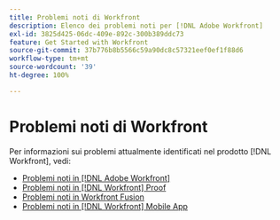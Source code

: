 ```yaml
---
title: Problemi noti di Workfront
description: Elenco dei problemi noti per [!DNL Adobe Workfront]
exl-id: 3825d425-06dc-409e-892c-300b389ddc73
feature: Get Started with Workfront
source-git-commit: 37b776b8b5566c59a90dc8c57321eef0ef1f88d6
workflow-type: tm+mt
source-wordcount: '39'
ht-degree: 100%

---
```


# Problemi noti di Workfront

Per informazioni sui problemi attualmente identificati nel prodotto [!DNL Workfront], vedi:

* [Problemi noti in  [!DNL Adobe Workfront]](newworkfrontexperience.md)
* [Problemi noti in  [!DNL Workfront]  Proof](workfrontproof.md)
* [Problemi noti in Workfront Fusion](workfrontfusion.md)
* [Problemi noti in  [!DNL Workfront]  Mobile App](workfrontmobile.md)
